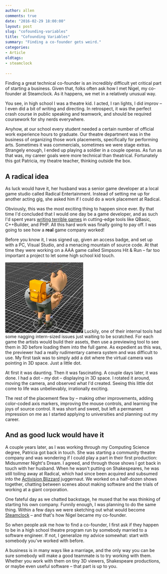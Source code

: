 ```yaml
---
author: allen
comments: true
date: "2016-02-29 18:00:00"
layout: post
slug: "cofounding-variables"
title: "Cofounding Variables"
summary: "Finding a co-founder gets weird."
categories:
- Article
oldtags:
- steamclock

---
```


Finding a great technical co-founder is an incredibly difficult yet critical part of starting a business. Given that, folks often ask how I met Nigel, my co-founder at Steamclock. As it happens, we met in a relatively unusual way.

You see, in high school I was a theatre kid. I acted, I ran lights, I did improv &ndash; I even did a bit of writing and directing. In retrospect, it was the perfect crash course in public speaking and teamwork, and should be required coursework for shy nerds everywhere.

Anyhow, at our school every student needed a certain number of official work experience hours to graduate. Our theatre department was in the business of organizing those work placements, specifically for performing arts. Sometimes it was commercials, sometimes we were stage extras. Strangely enough, I ended up playing a soldier in a couple operas. As fun as that was, my career goals were more technical than theatrical. Fortunately this got Patricia, my theatre teacher, thinking outside the box.

## A radical idea

As luck would have it, her husband was a senior game developer at a local game studio called Radical Entertainment. Instead of setting me up for another acting gig, she asked him if I could do a work placement at Radical.

Obviously, this was the most exciting thing to happen since ever. By that time I'd  concluded that I would one day be a game developer, and as such I'd spent  years [writing terrible games](https://www.allenpike.com/2006/fantasytech-3-goto-fun/) in cutting-edge tools like QBasic, C++Builder, and PHP. All this hard work was finally going to pay off. I was going to see how a **real** game company worked!

Before you know it, I was signed up, given an access badge, and set up with a PC, Visual Studio, and a menacing mountain of source code. At that time they were working on a AAA game called Simpsons Hit & Run &ndash; far too important a project to let some high school kid touch.

<a href='http://www.upup.fm/show/nels-firewatch/'><img src='/images/2016/henry3d.jpg' width='250px' class='side'></a> Luckily, one of their internal tools had some nagging intern-sized issues just waiting to be scratched. For each game the artists would build their assets, then use a previewing tool to see them in 3D before loading them into the full game. As expedient as this was, the previewer had a really rudimentary camera system and was difficult to use. My first task was to simply add a dot where the virtual camera was pointing in 3D space. Just a little dot.

At first it was daunting. Then it was fascinating. A couple days later, it was done. I had a dot &ndash; *my* dot &ndash; displaying in 3D space. I rotated it around, moving the camera, and observed what I'd created. Seeing this little dot come to life was unbelievably, irrationally exciting.

The rest of the placement flew by &ndash; making other improvements, adding color-coded axis markers, improving the mouse controls, and learning the joys of source control. It was short and sweet, but left a permanent impression on me as I started applying to universities and planning out my career.

## And as good luck would have it

A couple years later, as I was working through my Computing Science degree, Patricia got back in touch. She was starting a community theatre company and was wondering if I could play a part in their first production: Midsummer Night's Dream. I agreed, and through those shows I got back in touch with her husband. When he wasn't putting on Shakespeares, he was still toiling away at Radical, which had since been acquired and subsumed into the [Activision Blizzard](https://en.wikipedia.org/wiki/Activision_Blizzard) juggernaut. We worked on a half-dozen shows together, chatting between scenes about making software and the trials of working at a giant corporation.

One fateful day as we chatted backstage, he mused that he was thinking of starting his own company. Funnily enough, I was planning to do the same thing. Within a few days we were sketching out what would become [Steamclock](http://www.steamclock.com/) &ndash; and that's how Nigel became my co-founder.

So when people ask me how to find a co-founder, I first ask if they happen to be in a high school theatre program run by somebody married to a software engineer. If not, I generalize my advice somewhat: start  with somebody you've worked with before.

A business is in many ways like a marriage, and the only way you can be sure somebody will make a good teammate is to try working with them. Whether you work with them on tiny 3D viewers, Shakespeare productions, or maybe even useful software &ndash; that part is up to you.